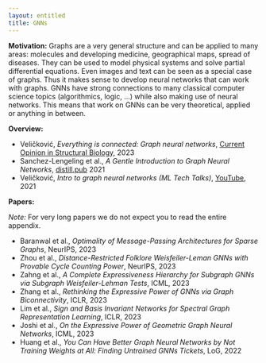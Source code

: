 ```yaml
---
layout: entitled
title: GNNs
---
```


**Motivation:** Graphs are a very general structure and can be applied to many areas: molecules and developing medicine, geographical maps, spread of diseases. They can be used to model physical systems and solve partial differential equations. Even images and text can be seen as a special case of graphs. Thus it makes sense to develop neural networks that can work with graphs. GNNs have strong connections to many classical computer science topics (algorithmics, logic, ...) while also making use of neural networks. This means that work on GNNs can be very theoretical, applied or anything in between.

**Overview:**
- Veličković, _Everything is connected: Graph neural networks_, [Current Opinion in Structural Biology](https://www.sciencedirect.com/science/article/abs/pii/S0959440X2300012X), 2023
- Sanchez-Lengeling et al., _A Gentle Introduction to Graph Neural Networks_, [distill.pub](https://distill.pub/2021/gnn-intro/) 2021
- Veličković, _Intro to graph neural networks (ML Tech Talks)_, [YouTube](https://www.youtube.com/watch?v=8owQBFAHw7E), 2021

**Papers:**

_Note:_ For very long papers we do not expect you to read the entire appendix.
 
  - Baranwal  et al., _Optimality of Message-Passing Architectures for Sparse Graphs_, NeurIPS, 2023
  - Zhou et al., _Distance-Restricted Folklore Weisfeiler-Leman GNNs with Provable Cycle Counting Power_, NeurIPS, 2023
  - Zahng et al., _A Complete Expressiveness Hierarchy for Subgraph GNNs via Subgraph Weisfeiler-Lehman Tests_, ICML, 2023
  - Zhang et al., _Rethinking the Expressive Power of GNNs via Graph Biconnectivity_, ICLR, 2023
  - Lim et al., _Sign and Basis Invariant Networks for Spectral Graph Representation Learning_, ICLR, 2023
  - Joshi et al., _On the Expressive Power of Geometric Graph Neural Networks_, ICML, 2023
  - Huang et al., _You Can Have Better Graph Neural Networks by Not Training Weights at All: Finding Untrained GNNs Tickets_, LoG, 2022

